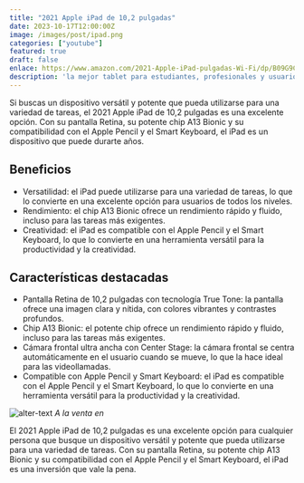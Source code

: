 ```yaml
---
title: "2021 Apple iPad de 10,2 pulgadas"
date: 2023-10-17T12:00:00Z
image: /images/post/ipad.png   
categories: ["youtube"]
featured: true
draft: false
enlace: https://www.amazon.com/2021-Apple-iPad-pulgadas-Wi-Fi/dp/B09G9CJM1Z/ref=lp_16225007011_1_1?sbo=RZvfv%2F%2FHxDF%2BO5021pAnSA%3D%3D
description: 'la mejor tablet para estudiantes, profesionales y usuarios domésticos'
---
```


Si buscas un dispositivo versátil y potente que pueda utilizarse para una variedad de tareas, el 2021 Apple iPad de 10,2 pulgadas es una excelente opción. Con su pantalla Retina, su potente chip A13 Bionic y su compatibilidad con el Apple Pencil y el Smart Keyboard, el iPad es un dispositivo que puede durarte años.

## Beneficios

- Versatilidad: el iPad puede utilizarse para una variedad de tareas, lo que lo convierte en una excelente opción para usuarios de todos los niveles.
- Rendimiento: el chip A13 Bionic ofrece un rendimiento rápido y fluido, incluso para las tareas más exigentes.
- Creatividad: el iPad es compatible con el Apple Pencil y el Smart Keyboard, lo que lo convierte en una herramienta versátil para la productividad y la creatividad.

## Características destacadas

- Pantalla Retina de 10,2 pulgadas con tecnología True Tone: la pantalla ofrece una imagen clara y nítida, con colores vibrantes y contrastes profundos.
- Chip A13 Bionic: el potente chip ofrece un rendimiento rápido y fluido, incluso para las tareas más exigentes.
- Cámara frontal ultra ancha con Center Stage: la cámara frontal se centra automáticamente en el usuario cuando se mueve, lo que la hace ideal para las videollamadas.
- Compatible con Apple Pencil y Smart Keyboard: el iPad es compatible con el Apple Pencil y el Smart Keyboard, lo que lo convierte en una herramienta versátil para la productividad y la creatividad.


![alter-text](/images/post/amazon.png)
*A la venta en*   

El 2021 Apple iPad de 10,2 pulgadas es una excelente opción para cualquier persona que busque un dispositivo versátil y potente que pueda utilizarse para una variedad de tareas. Con su pantalla Retina, su potente chip A13 Bionic y su compatibilidad con el Apple Pencil y el Smart Keyboard, el iPad es una inversión que vale la pena.
